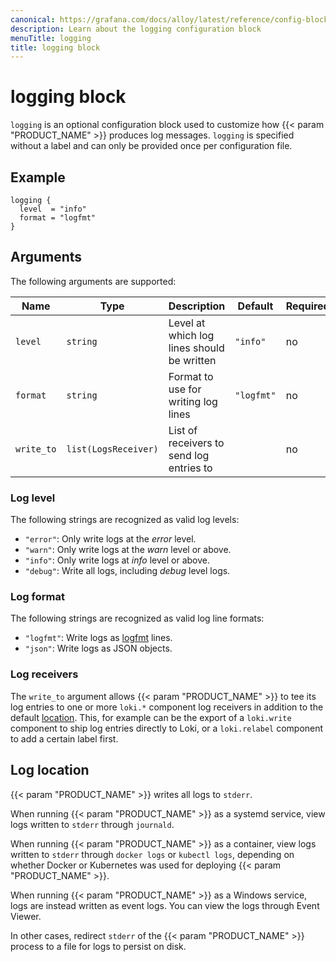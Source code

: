 ```yaml
---
canonical: https://grafana.com/docs/alloy/latest/reference/config-blocks/logging/
description: Learn about the logging configuration block
menuTitle: logging
title: logging block
---
```


# logging block

`logging` is an optional configuration block used to customize how {{< param "PRODUCT_NAME" >}} produces log messages.
`logging` is specified without a label and can only be provided once per configuration file.

## Example

```alloy
logging {
  level  = "info"
  format = "logfmt"
}
```

## Arguments

The following arguments are supported:

Name       | Type                 | Description                                | Default    | Required
-----------|----------------------|--------------------------------------------|------------|---------
`level`    | `string`             | Level at which log lines should be written | `"info"`   | no
`format`   | `string`             | Format to use for writing log lines        | `"logfmt"` | no
`write_to` | `list(LogsReceiver)` | List of receivers to send log entries to   |            | no

### Log level

The following strings are recognized as valid log levels:

* `"error"`: Only write logs at the _error_ level.
* `"warn"`: Only write logs at the _warn_ level or above.
* `"info"`: Only write logs at _info_ level or above.
* `"debug"`: Write all logs, including _debug_ level logs.

### Log format

The following strings are recognized as valid log line formats:

* `"logfmt"`: Write logs as [logfmt][] lines.
* `"json"`: Write logs as JSON objects.

### Log receivers

The `write_to` argument allows {{< param "PRODUCT_NAME" >}} to tee its log entries to one or more `loki.*` component log receivers in addition to the default [location][].
This, for example can be the export of a `loki.write` component to ship log entries directly to Loki, or a `loki.relabel` component to add a certain label first.

## Log location

{{< param "PRODUCT_NAME" >}} writes all logs to `stderr`.

When running {{< param "PRODUCT_NAME" >}} as a systemd service, view logs written to `stderr` through `journald`.

When running {{< param "PRODUCT_NAME" >}} as a container, view logs written to `stderr` through `docker logs` or `kubectl logs`, depending on whether Docker or Kubernetes was used for deploying {{< param "PRODUCT_NAME" >}}.

When running {{< param "PRODUCT_NAME" >}} as a Windows service, logs are instead written as event logs. You can view the logs through Event Viewer.

In other cases, redirect `stderr` of the {{< param "PRODUCT_NAME" >}} process to a file for logs to persist on disk.

[logfmt]: https://brandur.org/logfmt
[location]: #log-location
